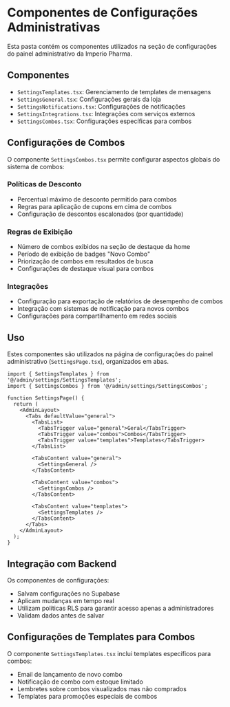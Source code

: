 
# Componentes de Configurações Administrativas

Esta pasta contém os componentes utilizados na seção de configurações do painel administrativo da Imperio Pharma.

## Componentes

- `SettingsTemplates.tsx`: Gerenciamento de templates de mensagens
- `SettingsGeneral.tsx`: Configurações gerais da loja
- `SettingsNotifications.tsx`: Configurações de notificações
- `SettingsIntegrations.tsx`: Integrações com serviços externos
- `SettingsCombos.tsx`: Configurações específicas para combos

## Configurações de Combos

O componente `SettingsCombos.tsx` permite configurar aspectos globais do sistema de combos:

### Políticas de Desconto

- Percentual máximo de desconto permitido para combos
- Regras para aplicação de cupons em cima de combos
- Configuração de descontos escalonados (por quantidade)

### Regras de Exibição

- Número de combos exibidos na seção de destaque da home
- Período de exibição de badges "Novo Combo"
- Priorização de combos em resultados de busca
- Configurações de destaque visual para combos

### Integrações

- Configuração para exportação de relatórios de desempenho de combos
- Integração com sistemas de notificação para novos combos
- Configurações para compartilhamento em redes sociais

## Uso

Estes componentes são utilizados na página de configurações do painel administrativo (`SettingsPage.tsx`), organizados em abas.

```tsx
import { SettingsTemplates } from '@/admin/settings/SettingsTemplates';
import { SettingsCombos } from '@/admin/settings/SettingsCombos';

function SettingsPage() {
  return (
    <AdminLayout>
      <Tabs defaultValue="general">
        <TabsList>
          <TabsTrigger value="general">Geral</TabsTrigger>
          <TabsTrigger value="combos">Combos</TabsTrigger>
          <TabsTrigger value="templates">Templates</TabsTrigger>
        </TabsList>
        
        <TabsContent value="general">
          <SettingsGeneral />
        </TabsContent>
        
        <TabsContent value="combos">
          <SettingsCombos />
        </TabsContent>
        
        <TabsContent value="templates">
          <SettingsTemplates />
        </TabsContent>
      </Tabs>
    </AdminLayout>
  );
}
```

## Integração com Backend

Os componentes de configurações:
- Salvam configurações no Supabase
- Aplicam mudanças em tempo real
- Utilizam políticas RLS para garantir acesso apenas a administradores
- Validam dados antes de salvar

## Configurações de Templates para Combos

O componente `SettingsTemplates.tsx` inclui templates específicos para combos:
- Email de lançamento de novo combo
- Notificação de combo com estoque limitado
- Lembretes sobre combos visualizados mas não comprados
- Templates para promoções especiais de combos
